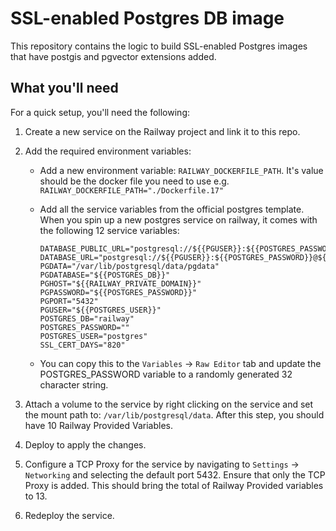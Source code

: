 # SSL-enabled Postgres DB image

This repository contains the logic to build SSL-enabled Postgres images that have postgis and pgvector extensions added.


## What you'll need

For a quick setup, you'll need the following:

1. Create a new service on the Railway project and link it to this repo.

2. Add the required environment variables:

    - Add a new environment variable: `RAILWAY_DOCKERFILE_PATH`. It's value should be the docker file you need to use e.g. `RAILWAY_DOCKERFILE_PATH="./Dockerfile.17"`

    - Add all the service variables from the official postgres template. When you spin up a new postgres service on railway, it comes with the following 12 service variables:
        ```
        DATABASE_PUBLIC_URL="postgresql://${{PGUSER}}:${{POSTGRES_PASSWORD}}@${{RAILWAY_TCP_PROXY_DOMAIN}}:${{RAILWAY_TCP_PROXY_PORT}}/${{PGDATABASE}}"
        DATABASE_URL="postgresql://${{PGUSER}}:${{POSTGRES_PASSWORD}}@${{RAILWAY_PRIVATE_DOMAIN}}:5432/${{PGDATABASE}}"
        PGDATA="/var/lib/postgresql/data/pgdata"
        PGDATABASE="${{POSTGRES_DB}}"
        PGHOST="${{RAILWAY_PRIVATE_DOMAIN}}"
        PGPASSWORD="${{POSTGRES_PASSWORD}}"
        PGPORT="5432"
        PGUSER="${{POSTGRES_USER}}"
        POSTGRES_DB="railway"
        POSTGRES_PASSWORD=""
        POSTGRES_USER="postgres"
        SSL_CERT_DAYS="820"
        ```
    - You can copy this to the `Variables` -> `Raw Editor` tab and update the POSTGRES_PASSWORD variable to a randomly generated 32 character string.

3. Attach a volume to the service by right clicking on the service and set the mount path to: `/var/lib/postgresql/data`. After this step, you should have 10 Railway Provided Variables.

4. Deploy to apply the changes.

5. Configure a TCP Proxy for the service by navigating to `Settings` -> `Networking` and selecting the default port 5432. Ensure that only the TCP Proxy is added. This should bring the total of Railway Provided variables to 13.

6. Redeploy the service.
